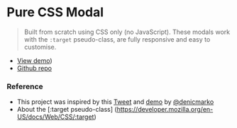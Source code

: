 # Pure CSS Modal

> Built from scratch using CSS only (no JavaScript). These modals work with the `:target` pseudo-class, are fully responsive and easy to customise.

- [View demo](https://css-modal-using-target-pseudo-class.vercel.app/))
- [Github repo](https://github.com/rolandjlevy/css-modal-using-target-pseudo-class)


### Reference

- This project was inspired by this [Tweet](https://twitter.com/denicmarko/status/1350761109360414721) and [demo](https://codepen.io/denic/pen/ZEbKgPp) by [@denicmarko](https://twitter.com/denicmarko)
- About the [:target pseudo-class] (https://developer.mozilla.org/en-US/docs/Web/CSS/:target)
